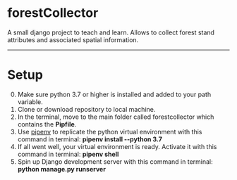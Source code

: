 # forestCollector
A small django project to teach and learn. Allows to collect forest stand attributes and associated spatial information.

---

# Setup
0. Make sure python 3.7 or higher is installed and added to your path variable.
1. Clone or download repository to local machine.
2. In the terminal, move to the main folder called forestcollector which contains the __Pipfile__.
3. Use [pipenv](https://docs.pipenv.org/en/latest/) to replicate the python virtual environment with this command in terminal: __pipenv install --python 3.7__
4. If all went well, your virtual environment is ready. Activate it with this command in terminal: __pipenv shell__
5. Spin up Django development server with this command in terminal: __python manage.py runserver__
